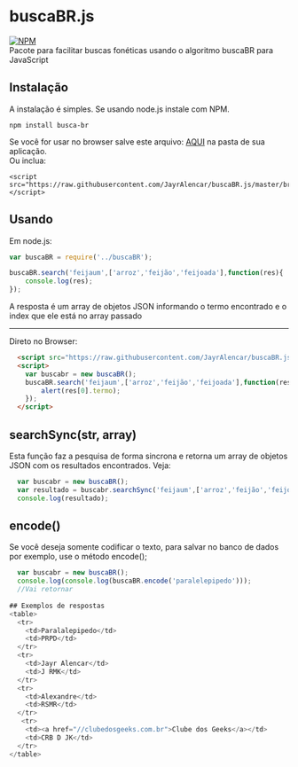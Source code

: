 # buscaBR.js
[![NPM](https://nodei.co/npm/sqlite-sync.png?downloads=true&downloadRank=true)](https://nodei.co/npm/sqlite-sync/)
<br/>
Pacote para facilitar buscas fonéticas usando o algoritmo buscaBR para JavaScript

## Instalação
A instalação é simples. Se usando node.js instale com NPM.
```
npm install busca-br
```

Se você for usar no browser salve este arquivo: <a href="https://raw.githubusercontent.com/JayrAlencar/buscaBR.js/master/browser/buscaBR.js">AQUI</a> na pasta de sua aplicação.
<br/>
Ou inclua:
```
<script src="https://raw.githubusercontent.com/JayrAlencar/buscaBR.js/master/browser/buscaBR.js"></script>
```

## Usando
Em node.js:
```js
var buscaBR = require('../buscaBR');

buscaBR.search('feijaum',['arroz','feijão','feijoada'],function(res){
	console.log(res);
});

```
A resposta é um array de objetos JSON informando o termo encontrado e o index que ele está no array passado
<hr/>
Direto no Browser:

```html
  <script src="https://raw.githubusercontent.com/JayrAlencar/buscaBR.js/master/browser/buscaBR.js"></script>
  <script>
    var buscabr = new buscaBR();
    buscaBR.search('feijaum',['arroz','feijão','feijoada'],function(res){
    	alert(res[0].termo);
    });
  </script>
```
## searchSync(str, array)
Esta função faz a pesquisa de forma sincrona e retorna um array de objetos JSON com os resultados encontrados. Veja:
```js
  var buscabr = new buscaBR();
  var resultado = buscabr.searchSync('feijaum',['arroz','feijão','feijoada']);
  console.log(resultado);
```

## encode()
Se você deseja somente codificar o texto, para salvar no banco de dados por exemplo, use o método encode();
```js
  var buscabr = new buscaBR();
  console.log(console.log(buscaBR.encode('paralelepipedo')));
  //Vai retornar 
  
## Exemplos de respostas
<table>
  <tr>
    <td>Paralalepipedo</td>
    <td>PRPD</td>
  </tr>
  <tr>
    <td>Jayr Alencar</td>
    <td>J RMK</td>
  </tr>
  <tr>
    <td>Alexandre</td>
    <td>RSMR</td>
  </tr>
   <tr>
    <td><a href="//clubedosgeeks.com.br">Clube dos Geeks</a></td>
    <td>CRB D JK</td>
  </tr>
</table>
```
